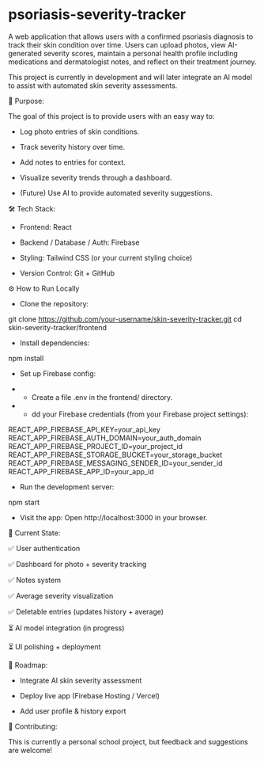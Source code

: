 # psoriasis-severity-tracker
A web application that allows users with a confirmed psoriasis diagnosis to track their skin condition over time. Users can upload photos, view AI-generated severity scores, maintain a personal health profile including medications and dermatologist notes, and reflect on their treatment journey. 


This project is currently in development and will later integrate an AI model to assist with automated skin severity assessments.

🚀 Purpose:

The goal of this project is to provide users with an easy way to:

- Log photo entries of skin conditions.

- Track severity history over time.

- Add notes to entries for context.

- Visualize severity trends through a dashboard.

- (Future) Use AI to provide automated severity suggestions.

🛠️ Tech Stack:

- Frontend: React

- Backend / Database / Auth: Firebase

- Styling: Tailwind CSS (or your current styling choice)

- Version Control: Git + GitHub


⚙️ How to Run Locally

- Clone the repository:

git clone https://github.com/your-username/skin-severity-tracker.git
cd skin-severity-tracker/frontend


- Install dependencies:

npm install


- Set up Firebase config:

- - Create a file .env in the frontend/ directory.

- - dd your Firebase credentials (from your Firebase project settings):

REACT_APP_FIREBASE_API_KEY=your_api_key
REACT_APP_FIREBASE_AUTH_DOMAIN=your_auth_domain
REACT_APP_FIREBASE_PROJECT_ID=your_project_id
REACT_APP_FIREBASE_STORAGE_BUCKET=your_storage_bucket
REACT_APP_FIREBASE_MESSAGING_SENDER_ID=your_sender_id
REACT_APP_FIREBASE_APP_ID=your_app_id


- Run the development server:

npm start

- Visit the app:
Open http://localhost:3000
 in your browser.
 

📌 Current State:

✅ User authentication

✅ Dashboard for photo + severity tracking

✅ Notes system

✅ Average severity visualization

✅ Deletable entries (updates history + average)

⏳ AI model integration (in progress)

⏳ UI polishing + deployment

🔮 Roadmap:

 - Integrate AI skin severity assessment

-  Deploy live app (Firebase Hosting / Vercel)

 - Add user profile & history export

🤝 Contributing:

This is currently a personal school project, but feedback and suggestions are welcome!


